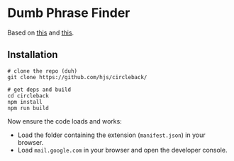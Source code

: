 # Dumb Phrase Finder

Based on [this](https://github.com/josteink/gmailjs-node-boilerplate) and [this](https://github.com/KartikTalwar/gmail.js/).

## Installation

```
# clone the repo (duh)
git clone https://github.com/hjs/circleback/

# get deps and build
cd circleback
npm install
npm run build
```

Now ensure the code loads and works:

- Load the folder containing the extension (`manifest.json`) in your browser.
- Load `mail.google.com` in your browser and open the developer console.
